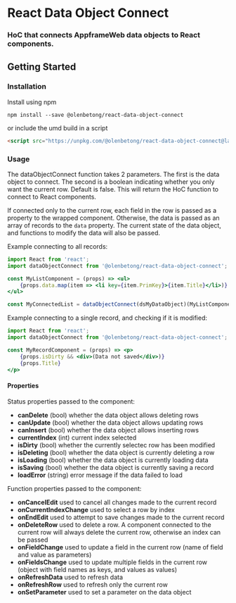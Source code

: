 # React Data Object Connect

### HoC that connects AppframeWeb data objects to React components.

## Getting Started

### Installation

Install using npm

```
npm install --save @olenbetong/react-data-object-connect
```

or include the umd build in a script

```html
<script src="https://unpkg.com/@olenbetong/react-data-object-connect@latest/dist/data-object-connect.umd.min.js"></script>
```

### Usage

The dataObjectConnect function takes 2 parameters. The first is the data object to connect. The second is a boolean indicating whether you only want the current row. Default is false. This will return the HoC function to connect to React components.

If connected only to the current row, each field in the row is passed as a property to the wrapped component. Otherwise, the data is passed as an array of records to the `data` property. The current state of the data object, and functions to modify the data will also be passed.

Example connecting to all records:

```jsx
import React from 'react';
import dataObjectConnect from '@olenbetong/react-data-object-connect';

const MyListComponent = (props) => <ul>
	{props.data.map(item => <li key={item.PrimKey}>{item.Title}</li>)}
</ul>

const MyConnectedList = dataObjectConnect(dsMyDataObject)(MyListComponent);
```

Example connecting to a single record, and checking if it is modified:

```jsx
import React from 'react';
import dataObjectConnect from '@olenbetong/react-data-object-connect';

const MyRecordComponent = (props) => <p>
	{props.isDirty && <div>(Data not saved</div>)}
	{props.Title}
</p>
```

#### Properties

Status properties passed to the component:
 * **canDelete** (bool) whether the data object allows deleting rows
 * **canUpdate** (bool) whether the data object allows updating rows
 * **canInsert** (bool) whether the data object allows inserting rows
 * **currentIndex** (int) current index selected
 * **isDirty** (bool) whether the currently selectec row has been modified
 * **isDeleting** (bool) whether the data object is currently deleting a row
 * **isLoading** (bool) whether the data object is currently loading data
 * **isSaving** (bool) whether the data object is currently saving a record
 * **loadError** (string) error message if the data failed to load

Function properties passed to the component:
 * **onCancelEdit** used to cancel all changes made to the current record
 * **onCurrentIndexChange** used to select a row by index
 * **onEndEdit** used to attempt to save changes made to the current record
 * **onDeleteRow** used to delete a row. A component connected to the current row will always delete the current row, otherwise an index can be passed
 * **onFieldChange** used to update a field in the current row (name of field and value as parameters)
 * **onFieldsChange** used to update multiple fields in the current row (object with field names as keys, and values as values)
 * **onRefreshData** used to refresh data
 * **onRefreshRow** used to refresh only the current row
 * **onSetParameter** used to set a parameter on the data object